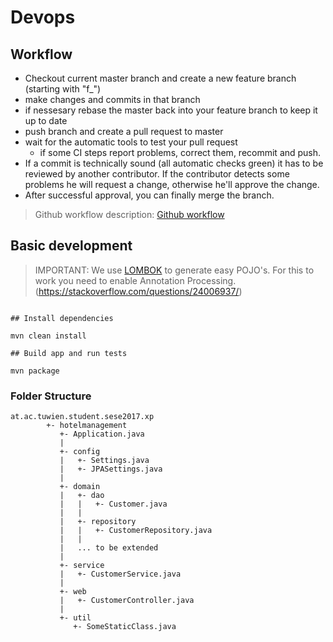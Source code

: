 # Devops

## Workflow

* Checkout current master branch and create a new feature branch 
  (starting with "f_")
* make changes and commits in that branch
* if nessesary rebase the master back into your feature branch to 
  keep it up to date
* push branch and create a pull request to master
* wait for the automatic tools to test your pull request
  * if some CI steps report problems, correct them, recommit and push.
* If a commit is technically sound (all automatic checks green) it has to be
  reviewed by another contributor. If the contributor detects some problems
  he will request a change, otherwise he'll approve the change.
* After successful approval, you can finally merge the branch.

> Github workflow description: [Github workflow](https://guides.github.com/introduction/flow/)

## Basic development 

> IMPORTANT: We use [LOMBOK](https://projectlombok.org/) to generate easy POJO's.
For this to work you need to enable Annotation Processing.
(https://stackoverflow.com/questions/24006937/)

```shell

## Install dependencies

mvn clean install

## Build app and run tests

mvn package
```

### Folder Structure

```
at.ac.tuwien.student.sese2017.xp
        +- hotelmanagement
           +- Application.java
           |
           +- config
           |   +- Settings.java
           |   +- JPASettings.java
           |
           +- domain
           |   +- dao
           |   |   +- Customer.java
           |   |
           |   +- repository
           |   |   +- CustomerRepository.java
           |   |
           |   ... to be extended
           |
           +- service
           |   +- CustomerService.java
           |
           +- web
           |   +- CustomerController.java
           |
           +- util
              +- SomeStaticClass.java
```
